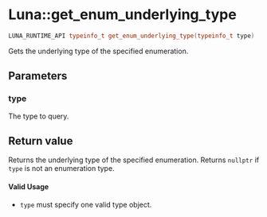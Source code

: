 # Luna::get_enum_underlying_type

```c++
LUNA_RUNTIME_API typeinfo_t get_enum_underlying_type(typeinfo_t type)
```

Gets the underlying type of the specified enumeration. 



## Parameters
### type
The type to query. 

## Return value
Returns the underlying type of the specified enumeration. Returns `nullptr` if `type` is not an enumeration type. 

#### Valid Usage
* `type` must specify one valid type object. 

